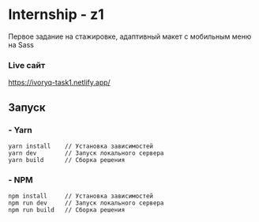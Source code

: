 # Internship - z1

Первое задание на стажировке, адаптивный макет с мобильным меню на Sass

### Live сайт

https://ivoryq-task1.netlify.app/

## Запуск

### - Yarn
```
yarn install    // Установка зависимостей
yarn dev        // Запуск локального сервера
yarn build      // Сборка решения
```

### - NPM
```
npm install     // Установка зависимостей
npm run dev     // Запуск локального сервера
npm run build   // Сборка решения
```
